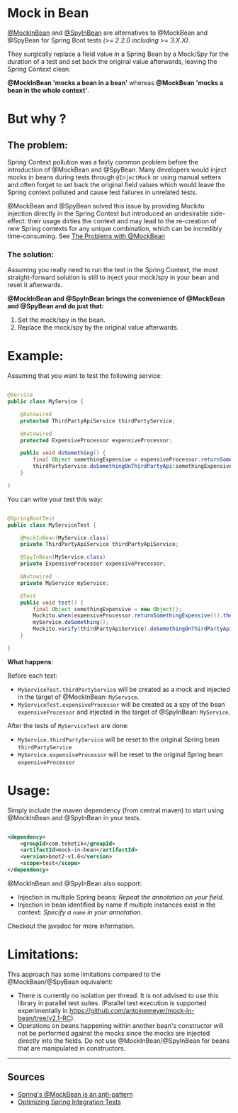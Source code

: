 # Mock in Bean

[@MockInBean](src/main/java/com/teketik/test/mockinbean/MockInBean.java)
and [@SpyInBean](src/main/java/com/teketik/test/mockinbean/SpyInBean.java) are alternatives to @MockBean and @SpyBean
for Spring Boot tests *(>= 2.2.0 including >= 3.X.X)*.

They surgically replace a field value in a Spring Bean by a Mock/Spy for the duration of a test and set back the
original value afterwards, leaving the Spring Context clean.

**@MockInBean 'mocks a bean in a bean'** whereas **@MockBean 'mocks a bean in the whole context'**.

# But why ?

## The problem:

Spring Context pollution was a fairly common problem before the introduction of @MockBean and @SpyBean. Many developers
would inject mocks in beans during tests through `@InjectMock` or using manual setters and often forget to set back the
original field values which would leave the Spring context polluted and cause test failures in unrelated tests.

@MockBean and @SpyBean solved this issue by providing Mockito injection directly in the Spring Context but introduced an
undesirable side-effect: their usage dirties the context and may lead to the re-creation of new Spring contexts for any
unique combination, which can be incredibly time-consuming.
See [The Problems with @MockBean](https://www.baeldung.com/spring-tests#2-the-problems-withmockbean)

### The solution:

Assuming you really need to run the test in the Spring Context, the most straight-forward solution is still to inject
your mock/spy in your bean and reset it afterwards.

**@MockInBean and @SpyInBean brings the convenience of @MockBean and @SpyBean and do just that:**

1. Set the mock/spy in the bean.
2. Replace the mock/spy by the original value afterwards.

# Example:

Assuming that you want to test the following service:

```java

@Service
public class MyService {

    @Autowired
    protected ThirdPartyApiService thirdPartyService;

    @Autowired
    protected ExpensiveProcessor expensiveProcessor;

    public void doSomething() {
        final Object somethingExpensive = expensiveProcessor.returnSomethingExpensive();
        thirdPartyService.doSomethingOnThirdPartyApi(somethingExpensive);
    }

}

```

You can write your test this way:

```java

@SpringBootTest
public class MyServiceTest {

    @MockInBean(MyService.class)
    private ThirdPartyApiService thirdPartyApiService;

    @SpyInBean(MyService.class)
    private ExpensiveProcessor expensiveProcessor;

    @Autowired
    private MyService myService;

    @Test
    public void test() {
        final Object somethingExpensive = new Object();
        Mockito.when(expensiveProcessor.returnSomethingExpensive()).thenReturn(somethingExpensive);
        myService.doSomething();
        Mockito.verify(thirdPartyApiService).doSomethingOnThirdPartyApi(somethingExpensive);
    }

}
```

**What happens**:

Before each test:

- `MyServiceTest.thirdPartyService` will be created as a mock and injected in the target of @MockInBean: `MyService`.
- `MyServiceTest.expensiveProcessor` will be created as a spy of the bean `expensiveProcessor` and injected in the
  target of @SpyInBean: `MyService`.

After the tests of `MyServiceTest` are done:

- `MyService.thirdPartyService` will be reset to the original Spring bean `thirdPartyService`
- `MyService.expensiveProcessor` will be reset to the original Spring bean `expensiveProcessor`

# Usage:

Simply include the maven dependency (from central maven) to start using @MockInBean and @SpyInBean in your tests.

```xml

<dependency>
    <groupId>com.teketik</groupId>
    <artifactId>mock-in-bean</artifactId>
    <version>boot2-v1.6</version>
    <scope>test</scope>
</dependency>
```

@MockInBean and @SpyInBean also support:

- Injection in multiple Spring beans: *Repeat the annotation on your field*.
- Injection in bean identified by name if multiple instances exist in the context: *Specify a `name` in your
  annotation*.

Checkout the javadoc for more information.

# Limitations:

This approach has some limitations compared to the @MockBean/@SpyBean equivalent:

- There is currently no isolation per thread. It is not advised to use this library in parallel test suites. (Parallel
  test execution is supported experimentally in https://github.com/antoinemeyer/mock-in-bean/tree/v2.1-RC).
- Operations on beans happening within another bean's constructor will not be performed against the mocks since the
  mocks are injected directly into the fields. Do not use @MockInBean/@SpyInBean for beans that are manipulated in
  constructors.

---

## Sources

- [Spring's @MockBean is an anti-pattern](https://filip-prochazka.com/blog/mockbean-is-an-anti-pattern)
- [Optimizing Spring Integration Tests](https://www.baeldung.com/spring-tests#2-the-problems-withmockbean)

